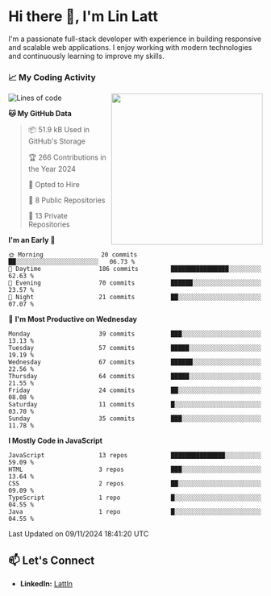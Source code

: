 # Hi there 👋, I'm Lin Latt

I'm a passionate full-stack developer with experience in building responsive and scalable web applications. I enjoy working with modern technologies and continuously learning to improve my skills.

### 📈 My Coding Activity 
<img src="https://github.com/user-attachments/assets/6cec4854-3eec-4600-9120-9be1d3cb2bfe" width="300" align="right">

<!--START_SECTION:waka-->
![Lines of code](https://img.shields.io/badge/From%20Hello%20World%20I%27ve%20Written-249.1%20thousand%20lines%20of%20code-blue)

**🐱 My GitHub Data** 

> 📦 51.9 kB Used in GitHub's Storage 
 > 
> 🏆 266 Contributions in the Year 2024
 > 
> 💼 Opted to Hire
 > 
> 📜 8 Public Repositories 
 > 
> 🔑 13 Private Repositories 
 > 
**I'm an Early 🐤** 

```text
🌞 Morning                20 commits          ██░░░░░░░░░░░░░░░░░░░░░░░   06.73 % 
🌆 Daytime                186 commits         ████████████████░░░░░░░░░   62.63 % 
🌃 Evening                70 commits          ██████░░░░░░░░░░░░░░░░░░░   23.57 % 
🌙 Night                  21 commits          ██░░░░░░░░░░░░░░░░░░░░░░░   07.07 % 
```
📅 **I'm Most Productive on Wednesday** 

```text
Monday                   39 commits          ███░░░░░░░░░░░░░░░░░░░░░░   13.13 % 
Tuesday                  57 commits          █████░░░░░░░░░░░░░░░░░░░░   19.19 % 
Wednesday                67 commits          ██████░░░░░░░░░░░░░░░░░░░   22.56 % 
Thursday                 64 commits          █████░░░░░░░░░░░░░░░░░░░░   21.55 % 
Friday                   24 commits          ██░░░░░░░░░░░░░░░░░░░░░░░   08.08 % 
Saturday                 11 commits          █░░░░░░░░░░░░░░░░░░░░░░░░   03.70 % 
Sunday                   35 commits          ███░░░░░░░░░░░░░░░░░░░░░░   11.78 % 
```


**I Mostly Code in JavaScript** 

```text
JavaScript               13 repos            ███████████████░░░░░░░░░░   59.09 % 
HTML                     3 repos             ███░░░░░░░░░░░░░░░░░░░░░░   13.64 % 
CSS                      2 repos             ██░░░░░░░░░░░░░░░░░░░░░░░   09.09 % 
TypeScript               1 repo              █░░░░░░░░░░░░░░░░░░░░░░░░   04.55 % 
Java                     1 repo              █░░░░░░░░░░░░░░░░░░░░░░░░   04.55 % 
```




 Last Updated on 09/11/2024 18:41:20 UTC
<!--END_SECTION:waka-->

## 📫 Let's Connect

- **LinkedIn:** [Lattln](https://linkedin.com/in/lin-latt)
<!-- - **Portfolio:** [Your Portfolio](https://yourportfolio.com) -->
